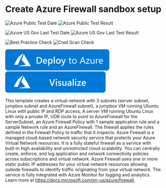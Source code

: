 # Create Azure Firewall sandbox setup

![Azure Public Test Date](https://azurequickstartsservice.blob.core.windows.net/badges/101-azurefirewall-with-firewallpolicy-sandbox-linux/PublicLastTestDate.svg)
![Azure Public Test Result](https://azurequickstartsservice.blob.core.windows.net/badges/101-azurefirewall-with-firewallpolicy-sandbox-linux/PublicDeployment.svg)

![Azure US Gov Last Test Date](https://azurequickstartsservice.blob.core.windows.net/badges/101-azurefirewall-with-firewallpolicy-sandbox-linux/FairfaxLastTestDate.svg)
![Azure US Gov Last Test Result](https://azurequickstartsservice.blob.core.windows.net/badges/101-azurefirewall-with-firewallpolicy-sandbox-linux/FairfaxDeployment.svg)
  
![Best Practice Check](https://azurequickstartsservice.blob.core.windows.net/badges/101-azurefirewall-with-firewallpolicy-sandbox-linux/BestPracticeResult.svg)
![Cred Scan Check](https://azurequickstartsservice.blob.core.windows.net/badges/101-azurefirewall-with-firewallpolicy-sandbox-linux/CredScanResult.svg)
  
[![Deploy To Azure](https://raw.githubusercontent.com/Azure/azure-quickstart-templates/master/1-CONTRIBUTION-GUIDE/images/deploytoazure.svg?sanitize=true)](https://portal.azure.com/#create/Microsoft.Template/uri/https%3A%2F%2Fraw.githubusercontent.com%2FAzure%2Fazure-quickstart-templates%2Fmaster%2F101-azurefirewall-with-firewallpolicy-sandbox-linux%2Fazuredeploy.json)
[![Visualize](https://raw.githubusercontent.com/Azure/azure-quickstart-templates/master/1-CONTRIBUTION-GUIDE/images/visualizebutton.svg?sanitize=true)](http://armviz.io/#/?load=https%3A%2F%2Fraw.githubusercontent.com%2FAzure%2Fazure-quickstart-templates%2Fmaster%2F101-azurefirewall-with-firewallpolicy-sandbox-linux%2Fazuredeploy.json)

This template creates a virtual network with 3 subnets (server subnet, jumpbox
subnet and AzureFirewall subnet), a jumpbox VM running Ubuntu Linux with public
IP and RDP access, A server VM running Ubuntu Linux with only a private IP, UDR
route to point to AzureFirewall for the ServerSubnet, an Azure Firewall Policy
with 1 sample application rule and a sample Network rule and an AzureFirewall.
The firewall applies the rules defined in the Firewall Policy to traffic that it
inspects. Azure Firewall is a managed cloud-based network security service that
protects your Azure Virtual Network resources. It is a fully stateful firewall
as a service with built-in high availability and unrestricted cloud scalability.
You can centrally create, enforce, and log application and network connectivity
policies across subscriptions and virtual network. Azure Firewall uses one or
more static public IP addresses for your virtual network resources allowing
outside firewalls to identify traffic originating from your virtual network. The
service is fully integrated with Azure Monitor for logging and analytics. Learn
more at https://docs.microsoft.com/en-us/azure/firewall.
